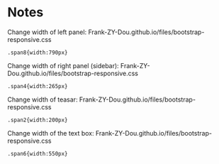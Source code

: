 # Notes

Change width of left panel: Frank-ZY-Dou.github.io/files/bootstrap-responsive.css
```angular2html
.span8{width:790px}
```

Change width of right panel (sidebar): Frank-ZY-Dou.github.io/files/bootstrap-responsive.css
```angular2html
.span4{width:265px}
```

Change width of teasar: Frank-ZY-Dou.github.io/files/bootstrap-responsive.css
```angular2html
.span2{width:200px}
```

Change width of the text box: Frank-ZY-Dou.github.io/files/bootstrap-responsive.css
```angular2html
.span6{width:550px}
```